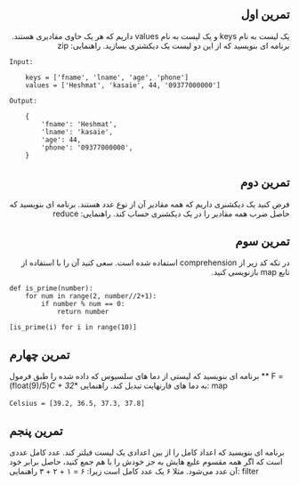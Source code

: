 <div dir="rtl">

## تمرین اول

یک لیست به نام keys و یک لیست به نام values داریم که هر یک حاوی مقادیری هستند. برنامه ای بنویسید که از این دو لیست یک دیکشنری بسازید.
راهنمایی: zip

<div dir="ltr">

```
Input: 

    keys = ['fname', 'lname', 'age', 'phone']
    values = ['Heshmat', 'kasaie', 44, '09377000000']

Output:

    {
        'fname': 'Heshmat',
        'lname': 'kasaie',
        'age': 44,
        'phone': '09377000000',
    }
```

</div>


## تمرین دوم

فرض کنید یک دیکشنری داریم که همه مقادیر آن از نوع عدد هستند. برنامه ای بنویسید که حاصل ضرب همه مقادیر را در یک دیکشنری حساب کند.
راهنمایی: reduce


## تمرین سوم

در تکه کد زیر از comprehension استفاده شده است. سعی کنید آن را با استفاده از تابع map بازنویسی کنید.

<div dir="ltr">

```
def is_prime(number):
    for num in range(2, number//2+1):
        if number % num == 0:
            return number

[is_prime(i) for i in range(10)]
```

## تمرین چهارم

برنامه ای بنویسید که لیستی از دما های سلسیوس که داده شده را طبق فرمول ** F = (float(9)/5)*C + 32** به دما های فارنهایت تبدیل کند. راهنمایی: map

‍`Celsius = [39.2, 36.5, 37.3, 37.8]`


## تمرین پنجم

برنامه ای بنویسید که اعداد کامل را از  بین اعدادی یک لیست فیلتر کند. عدد کامل عددی است که اگر همه مقسوم علیع هایش به جز خودش را با هم جمع کنید، حاصل برابر خود آن عدد می‌شود. مثلا ۶ یک عدد کامل است زیرا: ۶ = ۱ + ۲ + ۳
راهنمایی: filter
</div>